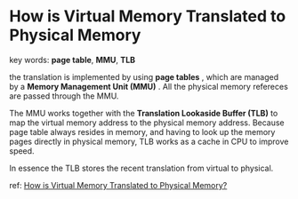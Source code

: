 # How is Virtual Memory Translated to Physical Memory

key words: **page table**, **MMU**, **TLB**

the translation is implemented by using **page tables** , which are managed by a **Memory Management Unit (MMU)** . All the physical memory refereces are passed through the MMU.

The MMU works together with the **Translation Lookaside Buffer (TLB)** to map the virtual memory address to the physical memory address. Because page table always resides in memory, and having to look up the memory pages directly in physical memory, TLB works as a cache in CPU to improve speed.

In essence the TLB stores the recent translation from virtual to physical.

ref: [How is Virtual Memory Translated to Physical Memory?](https://blogs.vmware.com/vsphere/2020/03/how-is-virtual-memory-translated-to-physical-memory.html)

